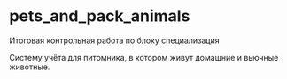 # pets_and_pack_animals
Итоговая контрольная работа по блоку специализация <p>
Систему учёта для питомника, в котором живут домашние и вьючные животные.

